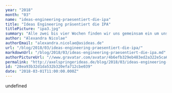 ```yaml
---
year: "2018"
month: "03"
name: "ideas-engineering-praesentiert-die-ipa"
title: "Ideas Engineering präsentiert die IPA"
titlePicture: "ipa3.jpg"
summary: "Alle zwei bis vier Wochen finden wir uns gemeinsam ein um uns die Geschichte darüber zu erzählen was wir in den vergangenen zwei Wochen gemacht haben. So steht es in der Scrum Bibel. Jedes Team bereitet sich auf diese Zeremonie ausführlich vor, unsere Zuhörer sind aber zumeist aus den eigenen Kreisen."
author: "Alexandra Nicolae"
authorEmail: "alexandra.nicolae@asideas.de"
url: "/blog/2018/03/ideas-engineering-praesentiert-die-ipa/"
markdownUrl: "/blog/2018/03/ideas-engineering-praesentiert-die-ipa.md"
authorPictureUrl: "//www.gravatar.com/avatar/4b6efb329eb483ed2a322e5ca60d2ac1"
permalink: "http://axelspringerideas.de/blog/2018/03/ideas-engineering-praesentiert-die-ipa/"
id: "28ea93b32d1da532b320efa712cbe039"
date: "2018-03-01T11:00:00.000Z"
---
```


undefined